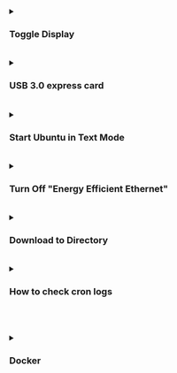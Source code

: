 <details>
<summary><h3>Toggle Display</h3></summary>
<p>
	
- ```xset dpms force off```
	
- ```xset dpms force on```
	
- However, you need to make sure that your acpi is enabled.
You can check this with
	
	* ```cat /proc/acpi/info```
	
<details>	
<summary><h3>vbetool</h3></summary>
<p>
	
- ```sudo apt-get install vbetool```
		
- ```sudo vbetool dpms on```

- ```sudo vbetool dpms off```

</p>	
</details>
</p>
</details>
<br/>
<details>
<p>
<summary><h3>USB 3.0 express card</h3></summary>

1. ```sudo nano /etc/default/grub```

2. Find ```GRUB_CMDLINE_LINUX_DEFAULT="quiet splash"```

3. Change to ```GRUB_CMDLINE_LINUX_DEFAULT="quiet splash pciehp.pciehp_force=1"```

4. ```sudo update-grub```

5. ```sudo reboot```

</p>	
</details>	
<br/>
<details>
<p>
<summary><h3>Start Ubuntu in Text Mode</h3></summary>

1. ```sudo nano /etc/default/grub```

2. Find ```GRUB_CMDLINE_LINUX_DEFAULT="quiet splash"```

3. Change to ```GRUB_CMDLINE_LINUX_DEFAULT="text"```

4. UnComment or add ```GRUB_TERMINAL=console```

5. ```sudo update-grub```

6. ```sudo systemctl enable multi-user.target --force```

7. ```sudo systemctl set-default multi-user.target```

8. ```sudo reboot```

<details>
<p>
<summary><h3>Undoing Text Mode</h3></summary>

1. ```sudo nano /etc/default/grub```

2. Find ```GRUB_CMDLINE_LINUX_DEFAULT="text"```

3. Change to ```GRUB_CMDLINE_LINUX_DEFAULT="quiet splash"```

4. Comment or delete ```GRUB_TERMINAL=console```

5. ```sudo update-grub```

6. ```sudo systemctl enable graphical.target --force```

7. ```sudo systemctl set-default graphical.target```

8. ```sudo reboot```

</p>
</details>
</p>
</details>
<br/>
<details>
<p>
<summary><h3>Turn Off "Energy Efficient Ethernet"</h3></summary>

1. ```sudo nano /etc/default/grub```

2. Find ```GRUB_CMDLINE_LINUX_DEFAULT="quiet splash"```

3. Change to ```GRUB_CMDLINE_LINUX_DEFAULT="quiet splash igb.EEE=0"```

4. ```sudo update-grub```

5. ```sudo reboot```

</p>
</details>
<br/>
<details>
<p>
<summary><h3>Download to Directory</h3></summary>

- ```sudo wget www.url.com -P /path/to/dir```

</p>
</details>
<br/>
<details>
<p>
<summary><h3>How to check cron logs</h3></summary>

- ```sudo systemctl status cron```
	
- ```ps aux | grep cron```
	
- ```grep cron /var/log/syslog```
	
	* ```grep -i cron /var/log/syslog```
	
- ```journalctl -u cron.service```
	
- ```journalctl -u anacron.service```
	
</p>
</details>
<br/>
</p>
</details>
<br/>
<details>
<p>
<summary><h3>Docker</h3></summary>

set all containers to restart unless-stopped
	
- ```docker update --restart unless-stopped $(docker ps -q)```
	
</p>
</details>
<br/>
